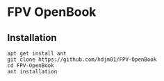 # FPV OpenBook

## Installation
 
 ```
 apt get install ant
 git clone https://github.com/hdjm01/FPV-OpenBook
 cd FPV-OpenBook
 ant installation
```

